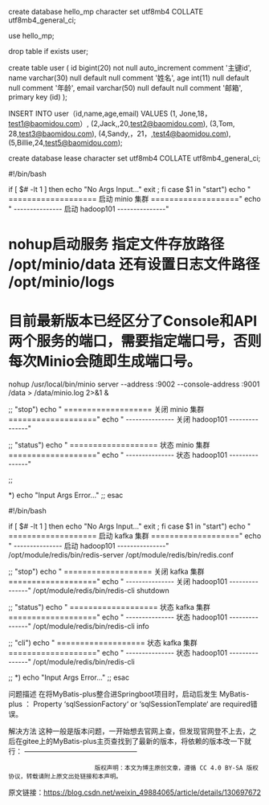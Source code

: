 create database hello_mp character set utf8mb4 COLLATE utf8mb4_general_ci;

use hello_mp;

drop table if exists user;

create table user
(
    id bigint(20) not null auto_increment comment '主键id',
    name varchar(30) null default null comment '姓名',
    age int(11) null default null comment '年龄',
    email varchar(50) null default null comment '邮箱',
    primary key (id)
);


INSERT INTO user（id,name,age,email)
VALUES
(1, Jone,18，test1@baomidou.com）,
(2,Jack,,20,test2@baomidou.com),
(3,Tom, 28,test3@baomidou.com),
(4,Sandy,，21，,test4@baomidou.com),
(5,Billie,24,test5@baomidou.com);


create database lease character set utf8mb4 COLLATE utf8mb4_general_ci;



#!/bin/bash

if [ $# -lt 1 ]
then
echo "No Args Input..."
exit ;
fi
case $1 in
"start")
echo " =================== 启动 minio 集群 ==================="
echo " --------------- 启动 hadoop101 ---------------"
# nohup启动服务 指定文件存放路径 /opt/minio/data 还有设置日志文件路径 /opt/minio/logs
# 目前最新版本已经区分了Console和API两个服务的端口，需要指定端口号，否则每次Minio会随即生成端口号。
nohup /usr/local/bin/minio server --address :9002 --console-address :9001 /data > /data/minio.log 2>&1 &

;;
"stop")
echo " =================== 关闭 minio 集群 ==================="
echo " --------------- 关闭 hadoop101 ---------------"


;;
"status")
echo " =================== 状态 minio 集群 ==================="
echo " --------------- 状态 hadoop101 ---------------"


;;

*)
echo "Input Args Error..."
;;
esac



#!/bin/bash

if [ $# -lt 1 ]
then
echo "No Args Input..."
exit ;
fi
case $1 in
"start")
echo " =================== 启动 kafka 集群 ==================="
echo " --------------- 启动 hadoop101 ---------------"
/opt/module/redis/bin/redis-server /opt/module/redis/bin/redis.conf

;;
"stop")
echo " =================== 关闭 kafka 集群 ==================="
echo " --------------- 关闭 hadoop101 ---------------"
/opt/module/redis/bin/redis-cli shutdown

;;
"status")
echo " =================== 状态 kafka 集群 ==================="
echo " --------------- 状态 hadoop101 ---------------"
/opt/module/redis/bin/redis-cli info

;;
"cli")
echo " =================== 状态 kafka 集群 ==================="
echo " --------------- 状态 hadoop101 ---------------"
/opt/module/redis/bin/redis-cli

;;
*)
echo "Input Args Error..."
;;
esac



问题描述
在将MyBatis-plus整合进Springboot项目时，启动后发生 MyBatis-plus ： Property ‘sqlSessionFactory‘ or ‘sqlSessionTemplate‘ are required错误。

解决方法
这种一般是版本问题，一开始想去官网上查，但发现官网登不上去，之后在gitee上的MyBatis-plus主页查找到了最新的版本，将依赖的版本改一下就行：
————————————————

                            版权声明：本文为博主原创文章，遵循 CC 4.0 BY-SA 版权协议，转载请附上原文出处链接和本声明。

原文链接：https://blog.csdn.net/weixin_49884065/article/details/130697672